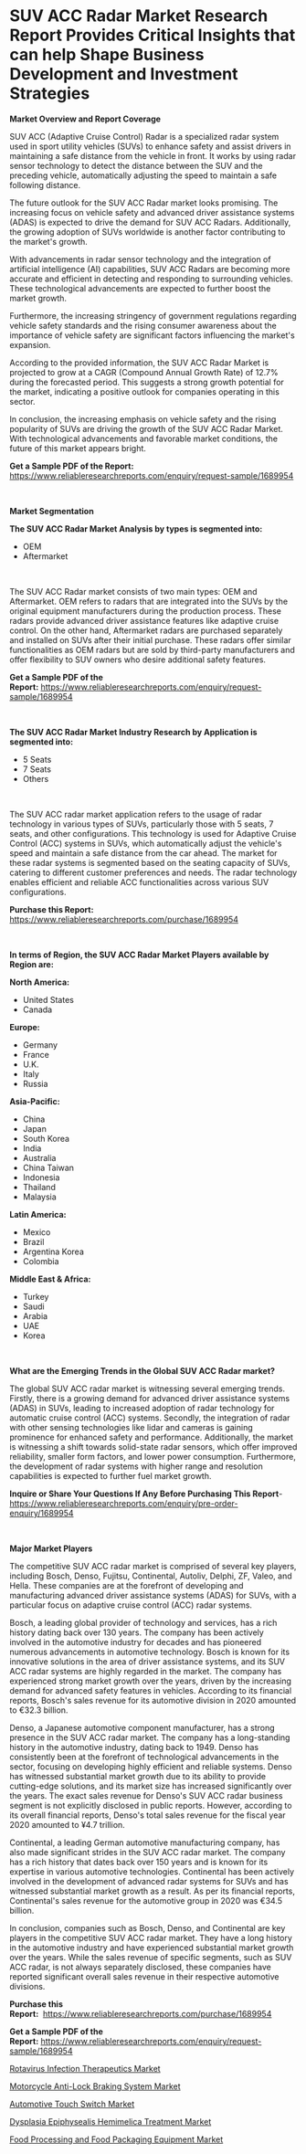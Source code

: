 <p><h1>SUV ACC Radar Market Research Report Provides Critical Insights that can help Shape Business Development and Investment Strategies</h1></p><p><strong>Market Overview and Report Coverage</strong></p>
<p><p>SUV ACC (Adaptive Cruise Control) Radar is a specialized radar system used in sport utility vehicles (SUVs) to enhance safety and assist drivers in maintaining a safe distance from the vehicle in front. It works by using radar sensor technology to detect the distance between the SUV and the preceding vehicle, automatically adjusting the speed to maintain a safe following distance.</p><p>The future outlook for the SUV ACC Radar market looks promising. The increasing focus on vehicle safety and advanced driver assistance systems (ADAS) is expected to drive the demand for SUV ACC Radars. Additionally, the growing adoption of SUVs worldwide is another factor contributing to the market's growth.</p><p>With advancements in radar sensor technology and the integration of artificial intelligence (AI) capabilities, SUV ACC Radars are becoming more accurate and efficient in detecting and responding to surrounding vehicles. These technological advancements are expected to further boost the market growth.</p><p>Furthermore, the increasing stringency of government regulations regarding vehicle safety standards and the rising consumer awareness about the importance of vehicle safety are significant factors influencing the market's expansion.</p><p>According to the provided information, the SUV ACC Radar Market is projected to grow at a CAGR (Compound Annual Growth Rate) of 12.7% during the forecasted period. This suggests a strong growth potential for the market, indicating a positive outlook for companies operating in this sector.</p><p>In conclusion, the increasing emphasis on vehicle safety and the rising popularity of SUVs are driving the growth of the SUV ACC Radar Market. With technological advancements and favorable market conditions, the future of this market appears bright.</p></p>
<p><strong>Get a Sample PDF of the Report:</strong> <a href="https://www.reliableresearchreports.com/enquiry/request-sample/1689954">https://www.reliableresearchreports.com/enquiry/request-sample/1689954</a></p>
<p>&nbsp;</p>
<p><strong>Market Segmentation</strong></p>
<p><strong>The SUV ACC Radar Market Analysis by types is segmented into:</strong></p>
<p><ul><li>OEM</li><li>Aftermarket</li></ul></p>
<p>&nbsp;</p>
<p><p>The SUV ACC Radar market consists of two main types: OEM and Aftermarket. OEM refers to radars that are integrated into the SUVs by the original equipment manufacturers during the production process. These radars provide advanced driver assistance features like adaptive cruise control. On the other hand, Aftermarket radars are purchased separately and installed on SUVs after their initial purchase. These radars offer similar functionalities as OEM radars but are sold by third-party manufacturers and offer flexibility to SUV owners who desire additional safety features.</p></p>
<p><strong>Get a Sample PDF of the Report:</strong>&nbsp;<a href="https://www.reliableresearchreports.com/enquiry/request-sample/1689954">https://www.reliableresearchreports.com/enquiry/request-sample/1689954</a></p>
<p>&nbsp;</p>
<p><strong>The SUV ACC Radar Market Industry Research by Application is segmented into:</strong></p>
<p><ul><li>5 Seats</li><li>7 Seats</li><li>Others</li></ul></p>
<p>&nbsp;</p>
<p><p>The SUV ACC radar market application refers to the usage of radar technology in various types of SUVs, particularly those with 5 seats, 7 seats, and other configurations. This technology is used for Adaptive Cruise Control (ACC) systems in SUVs, which automatically adjust the vehicle's speed and maintain a safe distance from the car ahead. The market for these radar systems is segmented based on the seating capacity of SUVs, catering to different customer preferences and needs. The radar technology enables efficient and reliable ACC functionalities across various SUV configurations.</p></p>
<p><strong>Purchase this Report:</strong>&nbsp; <a href="https://www.reliableresearchreports.com/purchase/1689954">https://www.reliableresearchreports.com/purchase/1689954</a></p>
<p>&nbsp;</p>
<p><strong>In terms of Region, the SUV ACC Radar Market Players available by Region are:</strong></p>
<p>
    <p> <strong> North America: </strong>
        <ul>
            <li>United States</li>
            <li>Canada</li>
        </ul>
        </p> 
    <p> <strong> Europe: </strong>
        <ul>
            <li>Germany</li>
            <li>France</li>
            <li>U.K.</li>
            <li>Italy</li>
            <li>Russia</li>
        </ul>
        </p> 
    <p> <strong> Asia-Pacific: </strong>
        <ul>
            <li>China</li>
            <li>Japan</li>
            <li>South Korea</li>
            <li>India</li>
            <li>Australia</li>
            <li>China Taiwan</li>
            <li>Indonesia</li>
            <li>Thailand</li>
            <li>Malaysia</li>
        </ul>
        </p> 
    <p> <strong> Latin America: </strong>
        <ul>
            <li>Mexico</li>
            <li>Brazil</li>
            <li>Argentina Korea</li>
            <li>Colombia</li>
        </ul>
        </p> 
    <p> <strong> Middle East & Africa: </strong>
        <ul>
            <li>Turkey</li>
            <li>Saudi</li>
            <li>Arabia</li>
            <li>UAE</li>
            <li>Korea</li>
        </ul>
    </p>
    </p>
<p>&nbsp;</p>
<p><strong>What are the Emerging Trends in the Global SUV ACC Radar market?</strong></p>
<p><p>The global SUV ACC radar market is witnessing several emerging trends. Firstly, there is a growing demand for advanced driver assistance systems (ADAS) in SUVs, leading to increased adoption of radar technology for automatic cruise control (ACC) systems. Secondly, the integration of radar with other sensing technologies like lidar and cameras is gaining prominence for enhanced safety and performance. Additionally, the market is witnessing a shift towards solid-state radar sensors, which offer improved reliability, smaller form factors, and lower power consumption. Furthermore, the development of radar systems with higher range and resolution capabilities is expected to further fuel market growth.</p></p>
<p><strong>Inquire or Share Your Questions If Any Before Purchasing This Report</strong>- <a href="https://www.reliableresearchreports.com/enquiry/pre-order-enquiry/1689954">https://www.reliableresearchreports.com/enquiry/pre-order-enquiry/1689954</a></p>
<p>&nbsp;</p>
<p><strong>Major Market Players</strong></p>
<p><p>The competitive SUV ACC radar market is comprised of several key players, including Bosch, Denso, Fujitsu, Continental, Autoliv, Delphi, ZF, Valeo, and Hella. These companies are at the forefront of developing and manufacturing advanced driver assistance systems (ADAS) for SUVs, with a particular focus on adaptive cruise control (ACC) radar systems.</p><p>Bosch, a leading global provider of technology and services, has a rich history dating back over 130 years. The company has been actively involved in the automotive industry for decades and has pioneered numerous advancements in automotive technology. Bosch is known for its innovative solutions in the area of driver assistance systems, and its SUV ACC radar systems are highly regarded in the market. The company has experienced strong market growth over the years, driven by the increasing demand for advanced safety features in vehicles. According to its financial reports, Bosch's sales revenue for its automotive division in 2020 amounted to €32.3 billion.</p><p>Denso, a Japanese automotive component manufacturer, has a strong presence in the SUV ACC radar market. The company has a long-standing history in the automotive industry, dating back to 1949. Denso has consistently been at the forefront of technological advancements in the sector, focusing on developing highly efficient and reliable systems. Denso has witnessed substantial market growth due to its ability to provide cutting-edge solutions, and its market size has increased significantly over the years. The exact sales revenue for Denso's SUV ACC radar business segment is not explicitly disclosed in public reports. However, according to its overall financial reports, Denso's total sales revenue for the fiscal year 2020 amounted to ¥4.7 trillion.</p><p>Continental, a leading German automotive manufacturing company, has also made significant strides in the SUV ACC radar market. The company has a rich history that dates back over 150 years and is known for its expertise in various automotive technologies. Continental has been actively involved in the development of advanced radar systems for SUVs and has witnessed substantial market growth as a result. As per its financial reports, Continental's sales revenue for the automotive group in 2020 was €34.5 billion.</p><p>In conclusion, companies such as Bosch, Denso, and Continental are key players in the competitive SUV ACC radar market. They have a long history in the automotive industry and have experienced substantial market growth over the years. While the sales revenue of specific segments, such as SUV ACC radar, is not always separately disclosed, these companies have reported significant overall sales revenue in their respective automotive divisions.</p></p>
<p><strong>Purchase this Report:</strong>&nbsp;&nbsp;<a href="https://www.reliableresearchreports.com/purchase/1689954">https://www.reliableresearchreports.com/purchase/1689954</a></p>
<p></p>
<p><strong>Get a Sample PDF of the Report:</strong>&nbsp;<a href="https://www.reliableresearchreports.com/enquiry/request-sample/1689954">https://www.reliableresearchreports.com/enquiry/request-sample/1689954</a></p>
<p><p><a href="https://www.linkedin.com/pulse/rotavirus-infection-therapeutics-market-research-report-2xbae/">Rotavirus Infection Therapeutics Market</a></p><p><a href="https://github.com/FassouRP/Market-Research-Report-List-1/blob/main/motorcycle-anti-lock-braking-system-market.md">Motorcycle Anti-Lock Braking System Market</a></p><p><a href="https://github.com/rexevange/Market-Research-Report-List-1/blob/main/automotive-touch-switch-market.md">Automotive Touch Switch Market</a></p><p><a href="https://www.linkedin.com/pulse/dysplasia-epiphysealis-hemimelica-treatment-market-size-avkwe/">Dysplasia Epiphysealis Hemimelica Treatment Market</a></p><p><a href="https://medium.com/@peatebilly85475/food-processing-and-food-packaging-equipment-market-insight-market-trends-growth-forecasted-from-e408e334db68">Food Processing and Food Packaging Equipment Market</a></p></p>
